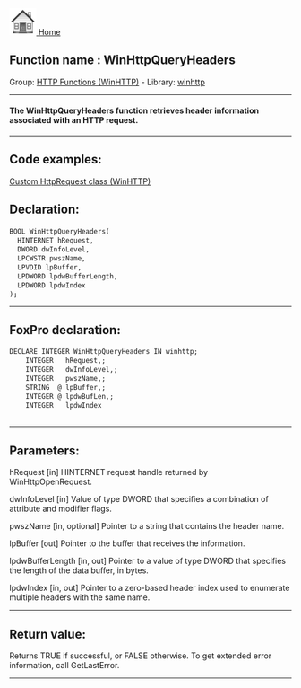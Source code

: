 [<img src="../../images/home.png"> Home ](https://github.com/VFPX/Win32API)  

## Function name : WinHttpQueryHeaders
Group: [HTTP Functions (WinHTTP)](../../functions_group.md#HTTP_Functions_(WinHTTP))  -  Library: [winhttp](../../../libraries.md#winhttp)  
***  


#### The WinHttpQueryHeaders function retrieves header information associated with an HTTP request.
***  


## Code examples:
[Custom HttpRequest class (WinHTTP)](../../samples/sample_397.md)  

## Declaration:
```foxpro  
BOOL WinHttpQueryHeaders(
  HINTERNET hRequest,
  DWORD dwInfoLevel,
  LPCWSTR pwszName,
  LPVOID lpBuffer,
  LPDWORD lpdwBufferLength,
  LPDWORD lpdwIndex
);  
```  
***  


## FoxPro declaration:
```foxpro  
DECLARE INTEGER WinHttpQueryHeaders IN winhttp;
	INTEGER   hRequest,;
	INTEGER   dwInfoLevel,;
	INTEGER   pwszName,;
	STRING  @ lpBuffer,;
	INTEGER @ lpdwBufLen,;
	INTEGER   lpdwIndex
  
```  
***  


## Parameters:
hRequest 
[in] HINTERNET request handle returned by WinHttpOpenRequest.

dwInfoLevel 
[in] Value of type DWORD that specifies a combination of attribute and modifier flags.

pwszName 
[in, optional] Pointer to a string that contains the header name. 

lpBuffer 
[out] Pointer to the buffer that receives the information. 

lpdwBufferLength 
[in, out] Pointer to a value of type DWORD that specifies the length of the data buffer, in bytes.

lpdwIndex 
[in, out] Pointer to a zero-based header index used to enumerate multiple headers with the same name.  
***  


## Return value:
Returns TRUE if successful, or FALSE otherwise. To get extended error information, call GetLastError.  
***  

